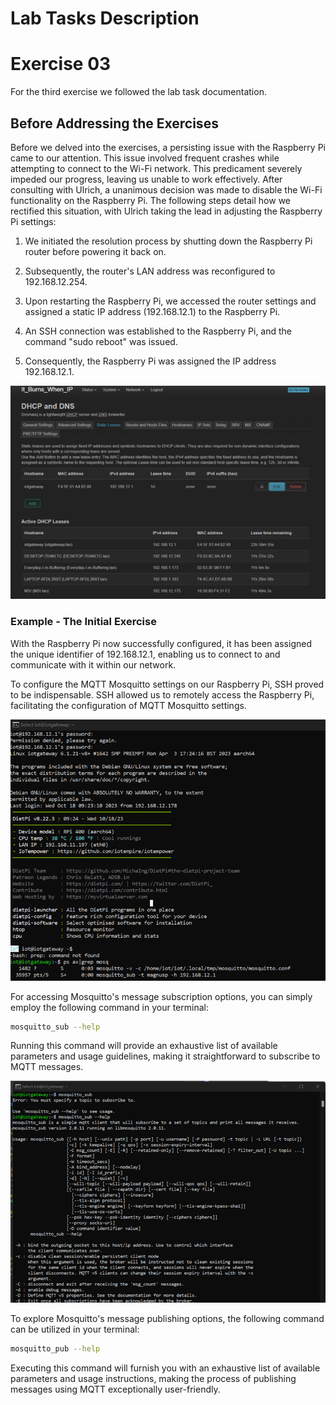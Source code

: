 # Lab Tasks Description

# Exercise 03

For the third exercise we followed the lab task documentation.

## Before Addressing the Exercises

Before we delved into the exercises, a persisting issue with the Raspberry Pi came to our attention. This issue involved frequent crashes while attempting to connect to the Wi-Fi network. This predicament severely impeded our progress, leaving us unable to work effectively. After consulting with Ulrich, a unanimous decision was made to disable the Wi-Fi functionality on the Raspberry Pi. The following steps detail how we rectified this situation, with Ulrich taking the lead in adjusting the Raspberry Pi settings:

1. We initiated the resolution process by shutting down the Raspberry Pi router before powering it back on.

2. Subsequently, the router's LAN address was reconfigured to 192.168.12.254.

3. Upon restarting the Raspberry Pi, we accessed the router settings and assigned a static IP address (192.168.12.1) to the Raspberry Pi.

4. An SSH connection was established to the Raspberry Pi, and the command "sudo reboot" was issued.

5. Consequently, the Raspberry Pi was assigned the IP address 192.168.12.1.

![Raspberry Pi Fix](../../pictures/activity03/raspberrypi_fix.png)

### Example - The Initial Exercise

With the Raspberry Pi now successfully configured, it has been assigned the unique identifier of 192.168.12.1, enabling us to connect to and communicate with it within our network.

To configure the MQTT Mosquitto settings on our Raspberry Pi, SSH proved to be indispensable. SSH allowed us to remotely access the Raspberry Pi, facilitating the configuration of MQTT Mosquitto settings.

![Mosquitto Configuration](../../pictures/activity03/mosquitto1.png)

For accessing Mosquitto's message subscription options, you can simply employ the following command in your terminal:

```bash
mosquitto_sub --help
```

Running this command will provide an exhaustive list of available parameters and usage guidelines, making it straightforward to subscribe to MQTT messages.

![Mosquitto Subscription Options](../../pictures/activity03/mosquitto2.png)

To explore Mosquitto's message publishing options, the following command can be utilized in your terminal:

```bash
mosquitto_pub --help
```

Executing this command will furnish you with an exhaustive list of available parameters and usage instructions, making the process of publishing messages using MQTT exceptionally user-friendly.


